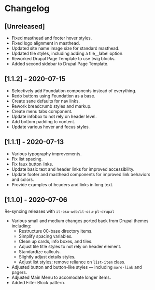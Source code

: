 # Changelog

## [Unreleased]
- Fixed masthead and footer hover styles.
- Fixed logo alignment in masthead.
- Updated site name image size for standard masthead.
- Updated tile styles, including adding a tile__label option.
- Reworked Drupal Page Template to use twig blocks.
- Added second sidebar to Drupal Page Template.

## [1.1.2] - 2020-07-15
- Selectively add Foundation components instead of everything.
- Redo buttons using Foundation as a base.
- Create sane defaults for nav links.
- Rework breadcrumb styles and markup.
- Create menu tabs component.
- Update infobox to not rely on header level.
- Add bottom padding to content.
- Update various hover and focus styles.


## [1.1.1] - 2020-07-13
- Various typography improvements.
- Fix list spacing.
- Fix faux button links.
- Update basic text and header links for improved accessibility.
- Update footer and masthead components for improved link behaviors and colors.
- Provide examples of headers and links in long text.


## [1.1.0] - 2020-07-06
Re-syncing releases with `it-osu-web/it-osu-pl-drupal`

- Various small and medium changes ported back from Drupal themes including:
  - Restructure 00-base directory items.
  - Simplify spacing variables.
  - Clean up cards, info boxes, and tiles.
  - Adjust tile title styles to not rely on header element.
  - Standardize callouts.
  - Slightly adjust details styles.
  - Adjust list styles; remove reliance on `list-item` class.
- Adjusted button and button-like styles — including `more-link` and pagers.
- Adjusted Main Menu to accomodate longer items.
- Added Filter Block pattern.
